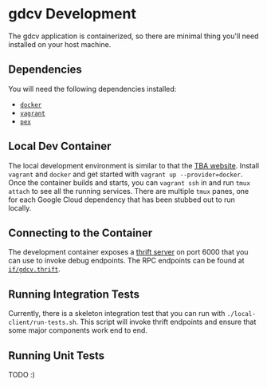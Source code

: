 # gdcv Development

The gdcv application is containerized, so there are minimal thing you'll need installed on your host machine. 

## Dependencies
You will need the following dependencies installed:
 - [`docker`](http://docker.io/)
 - [`vagrant`](vagrantup.com)
 - [`pex`](https://github.com/pantsbuild/pex)

## Local Dev Container

The local development environment is similar to that the [TBA website](https://github.com/the-blue-alliance/the-blue-alliance/blob/master/docs/dev-container.md). Install `vagrant` and `docker` and get started with `vagrant up --provider=docker`. Once the container builds and starts, you can `vagrant ssh` in and run `tmux attach` to see all the running services. There are multiple `tmux` panes, one for each Google Cloud dependency that has been stubbed out to run locally.

## Connecting to the Container

The development container exposes a [thrift server](https://en.wikipedia.org/wiki/Apache_Thrift) on port 6000 that you can use to invoke debug endpoints. The RPC endpoints can be found at [`if/gdcv.thrift`](https://github.com/the-blue-alliance/gdcv-backend/blob/master/if/gdcv.thrift).

## Running Integration Tests

Currently, there is a skeleton integration test that you can run with `./local-client/run-tests.sh`. This script will invoke thrift endpoints and ensure that some major components work end to end.

## Running Unit Tests

TODO :)
